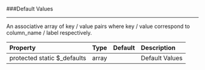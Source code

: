 ###Default Values

----------

An associative array of key / value pairs where key / value correspond to column_name / label respectively.

Property                     | Type            | Default       | Description      |
:--------------------------- | :-------------: | :------------ | :--------------- | 
protected static $_defaults  | array           |               | Default Values   |
